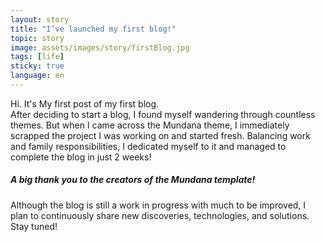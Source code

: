```yaml
---
layout: story
title: "I’ve launched my first blog!"
topic: story
image: assets/images/story/firstBlog.jpg
tags: [life]
sticky: true
language: en
---
```


Hi. It's My first post of my first blog.<br>
After deciding to start a blog, I found myself wandering through countless themes. But when I came across the Mundana theme, I immediately scrapped the project I was working on and started fresh. Balancing work and family responsibilities, I dedicated myself to it and managed to complete the blog in just 2 weeks!

##### A big thank you to the creators of the Mundana template!
Although the blog is still a work in progress with much to be improved, I plan to continuously share new discoveries, technologies, and solutions. Stay tuned!





